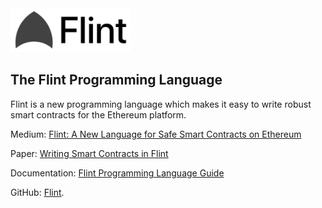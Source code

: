 <img src="flint_small.png" height="70" >

## The Flint Programming Language

Flint is a new programming language which makes it easy to write robust smart contracts for the Ethereum platform.

Medium: [Flint: A New Language for Safe Smart Contracts on Ethereum](https://medium.com/@fschrans/flint-a-new-language-for-safe-smart-contracts-on-ethereum-a5672137a5c7)

Paper: [Writing Smart Contracts in Flint](https://www.doc.ic.ac.uk/~fs2014/flint.pdf)

Documentation: [Flint Programming Language Guide](https://franklinsch.gitbooks.io/flint/content/)

GitHub: [Flint](https://github.com/franklinsch/flint). 

